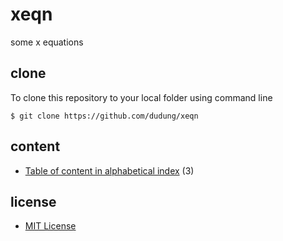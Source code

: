 # xeqn
some x equations


## clone
To clone this repository to your local folder using command line

```
$ git clone https://github.com/dudung/xeqn
```


## content
+ [Table of content in alphabetical index](src/toc.md) (3)


## license
+ [MIT License](LICENSE)
